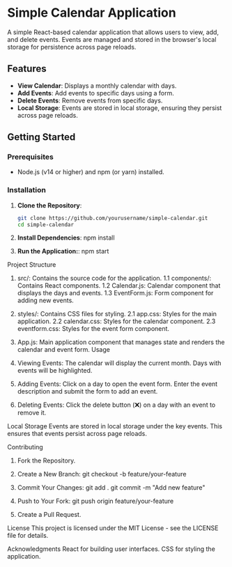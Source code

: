 # Simple Calendar Application

A simple React-based calendar application that allows users to view, add, and delete events. Events are managed and stored in the browser's local storage for persistence across page reloads.

## Features

- **View Calendar**: Displays a monthly calendar with days.
- **Add Events**: Add events to specific days using a form.
- **Delete Events**: Remove events from specific days.
- **Local Storage**: Events are stored in local storage, ensuring they persist across page reloads.

## Getting Started

### Prerequisites

- Node.js (v14 or higher) and npm (or yarn) installed.

### Installation

1. **Clone the Repository**:

   ```bash
   git clone https://github.com/yourusername/simple-calendar.git
   cd simple-calendar
2. **Install Dependencies**:
   npm install
   
4. **Run the Application:**:
    npm start

Project Structure
1. src/: Contains the source code for the application.
   1.1 components/: Contains React components.
   1.2 Calendar.js: Calendar component that displays the days and events.
   1.3 EventForm.js: Form component for adding new events.
2. styles/: Contains CSS files for styling.
   2.1 app.css: Styles for the main application.
   2.2 calendar.css: Styles for the calendar component.
   2.3 eventform.css: Styles for the event form component.
3. App.js: Main application component that manages state and renders the calendar and event form.
Usage
1. Viewing Events: The calendar will display the current month. Days with events will be highlighted.

2. Adding Events: Click on a day to open the event form. Enter the event description and submit the form to add an event.

3. Deleting Events: Click the delete button (❌) on a day with an event to remove it.

Local Storage
Events are stored in local storage under the key events. This ensures that events persist across page reloads.

Contributing
1. Fork the Repository.

2. Create a New Branch:
   git checkout -b feature/your-feature
3. Commit Your Changes:
   git add .
   git commit -m "Add new feature"
4. Push to Your Fork:
   git push origin feature/your-feature
5. Create a Pull Request.

License
This project is licensed under the MIT License - see the LICENSE file for details.

Acknowledgments
React for building user interfaces.
CSS for styling the application.
